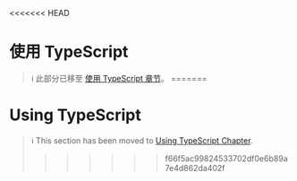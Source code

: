 <<<<<<< HEAD
# 使用 TypeScript

> ℹ️ 此部分已移至 [使用 TypeScript 章节](../advanced/typescript.md)。
=======
# Using TypeScript

> ℹ️ This section has been moved to
> [Using TypeScript Chapter](../advanced/typescript.md).
>>>>>>> f66f5ac99824533702df0e6b89a7e4d862da402f
